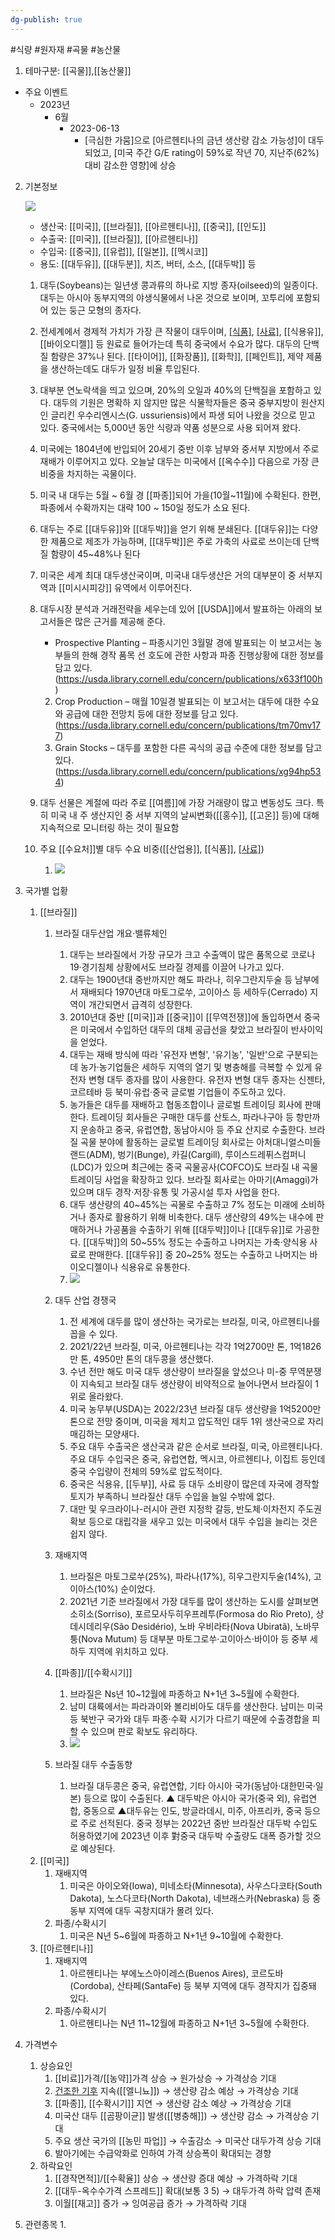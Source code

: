```yaml
---
dg-publish: true
---
```

#식량 #원자재 #곡물 #농산물


1. 테마구분: [[곡물]],[[농산물]]


- 주요 이벤트
	- 2023년
		- 6월
			- 2023-06-13
				- [극심한 가뭄]으로 [아르헨티나의 금년 생산량 감소 가능성]이 대두되었고, [미국 주간 G/E rating이 59%로 작년 70, 지난주(62%) 대비 감소한 영향]에 상승


 2. 기본정보 
	
	![](Pasted%20image%2020230523141343.png)

	- 생산국: [[미국]], [[브라질]], [[아르헨티나]], [[중국]], [[인도]] 
	- 수출국: [[미국]], [[브라질]], [[아르헨티나]] 
	- 수입국: [[중국]], [[유럽]], [[일본]], [[멕시코]] 
	- 용도: [[대두유]], [[대두분]], 치즈, 버터, 소스, [[대두박]] 등
	
	 1. 대두(Soybeans)는 일년생 콩과류의 하나로 지방 종자(oilseed)의 일종이다. 대두는 아시아 동부지역의 야생식물에서 나온 것으로 보이며, 꼬투리에 포함되어 있는 둥근 모형의 종자다. 
	 2. 전세계에서 경제적 가치가 가장 큰 작물이 대두이며, [[식품]](마가린·과자·소세지·두부), [[사료]](닭·돼지), [[식용유]], [[바이오디젤]] 등 원료로 들어가는데 특히 중국에서 수요가 많다. 대두의 단백질 함량은 37%나 된다. [[타이어]], [[화장품]], [[화학]], [[페인트]], 제약 제품을 생산하는데도 대두가 일정 비율 투입된다.
	 3. 대부분 연노락색을 띄고 있으며, 20%의 오일과 40%의 단백질을 포함하고 있다. 대두의 기원은 명확하 지 않지만 많은 식물학자들은 중국 중부지방이 원산지인 글리킨 우수리엔시스(G. ussuriensis)에서 파생 되어 나왔을 것으로 믿고 있다. 중국에서는 5,000년 동안 식량과 약품 성분으로 사용 되어져 왔다.
	 4. 미국에는 1804년에 반입되어 20세기 중반 이후 남부와 중서부 지방에서 주로 재배가 이루어지고 있다. 오늘날 대두는 미국에서 [[옥수수]] 다음으로 가장 큰 비중을 차지하는 곡물이다. 
	 5. 미국 내 대두는 5월 ~ 6월 경 [[파종]]되어 가을(10월~11월)에 수확된다. 한편, 파종에서 수확까지는 대략 100 ~ 150일 정도가 소요 된다. 
	 6. 대두는 주로 [[대두유]]와 [[대두박]]을 얻기 위해 분쇄된다. [[대두유]]는 다양한 제품으로 제조가 가능하며, [[대두박]]은 주로 가축의 사료로 쓰이는데 단백질 함량이 45~48%나 된다 
	 7. 미국은 세계 최대 대두생산국이며, 미국내 대두생산은 거의 대부분이 중 서부지역과 [[미시시피강]] 유역에서 이루어진다. 
	 8. 대두시장 분석과 거래전략을 세우는데 있어 [[USDA]]에서 발표하는 아래의 보고서들은 많은 근거를 제공해 준다. 
		 -  Prospective Planting – 파종시기인 3월말 경에 발표되는 이 보고서는 농부들의 한해 경작 품목 선 호도에 관한 사항과 파종 진행상황에 대한 정보를 담고 있다. (https://usda.library.cornell.edu/concern/publications/x633f100h)
		 2) Crop Production – 매월 10일경 발표되는 이 보고서는 대두에 대한 수요와 공급에 대한 전망치 등에 대한 정보를 담고 있다. (https://usda.library.cornell.edu/concern/publications/tm70mv177)
		 3) Grain Stocks – 대두를 포함한 다른 곡식의 공급 수준에 대한 정보를 담고 있다. (https://usda.library.cornell.edu/concern/publications/xg94hp534)
	9. 대두 선물은 계절에 따라 주로 [[여름]]에 가장 거래량이 많고 변동성도 크다. 특히 미국 내 주 생산지인 중 서부 지역의 날씨변화([[홍수]], [[고온]] 등)에 대해 지속적으로 모니터링 하는 것이 필요함

	 1. 주요 [[수요처]]별 대두 수요 비중([[산업용]], [[식품]], [[사료]](77%))
		 1. ![](https://i.imgur.com/wGgMmpg.jpg)


2. 국가별 업황
	1. [[브라질]]
		1. 브라질 대두산업 개요·밸류체인
			1. 대두는 브라질에서 가장 규모가 크고 수출액이 많은 품목으로 코로나19·경기침체 상황에서도 브라질 경제를 이끌어 나가고 있다.
			2. 대두는 1900년대 중반까지만 해도 파라나, 히우그란지두술 등 남부에서 재배되다 1970년대 마토그로쑤, 고이아스 등 세하두(Cerrado) 지역이 개간되면서 급격히 성장한다.
			3. 2010년대 중반 [[미국]]과 [[중국]]이 [[무역전쟁]]에 돌입하면서 중국은 미국에서 수입하던 대두의 대체 공급선을 찾았고 브라질이 반사이익을 얻었다.
			4. 대두는 재배 방식에 따라 '유전자 변형', '유기농', '일반'으로 구분되는데 농가·농기업들은 세하두 지역의 열기 및 병충해를 극복할 수 있게 유전자 변형 대두 종자를 많이 사용한다. 유전자 변형 대두 종자는 신젠타, 코르테바 등 북미·유럽·중국 글로벌 기업들이 주도하고 있다.
			5. 농가들은 대두를 재배하고 협동조합이나 글로벌 트레이딩 회사에 판매한다. 트레이딩 회사들은 구매한 대두를 산토스, 파라나구아 등 항만까지 운송하고 중국, 유럽연합, 동남아시아 등 주요 산지로 수출한다. 브라질 곡물 분야에 활동하는 글로벌 트레이딩 회사로는 아처대니얼스미들랜드(ADM), 벙기(Bunge), 카길(Cargill), 루이스드레퓌스컴퍼니(LDC)가 있으며 최근에는 중국 곡물공사(COFCO)도 브라질 내 곡물 트레이딩 사업을 확장하고 있다. 브라질 회사로는 아마기(Amaggi)가 있으며 대두 경작·저장·유통 및 가공시설 투자 사업을 한다.
			6. 대두 생산량의 40~45%는 곡물로 수출하고 7% 정도는 미래에 소비하거나 종자로 활용하기 위해 비축한다. 대두 생산량의 49%는 내수에 판매하거나 가공품을 수출하기 위해 [[대두박]]이나 [[대두유]]로 가공한다. [[대두박]]의 50~55% 정도는 수출하고 나머지는 가축·양식용 사료로 판매한다. [[대두유]] 중 20~25% 정도는 수출하고 나머지는 바이오디젤이나 식용유로 유통한다.
			7. ![](Pasted%20image%2020230523142621.png)
		2. 대두 산업 경쟁국
			1. 전 세계에 대두를 많이 생산하는 국가로는 브라질, 미국, 아르헨티나를 꼽을 수 있다. 
			2. 2021/22년 브라질, 미국, 아르헨티나는 각각 1억2700만 톤, 1억1826만 톤, 4950만 톤의 대두콩을 생산했다.
			3. 수년 전만 해도 미국 대두 생산량이 브라질을 앞섰으나 미-중 무역분쟁이 지속되고 브라질 대두 생산량이 비약적으로 늘어나면서 브라질이 1위로 올라왔다. 
			4. 미국 농무부(USDA)는 2022/23년 브라질 대두 생산량을 1억5200만 톤으로 전망 중이며, 미국을 제치고 압도적인 대두 1위 생산국으로 자리매김하는 모양새다.
			5. 주요 대두 수출국은 생산국과 같은 순서로 브라질, 미국, 아르헨티나다. 주요 대두 수입국은 중국, 유럽연합, 멕시코, 아르헨티나, 이집트 등인데 중국 수입량이 전체의 59%로 압도적이다.
			6. 중국은 식용유, [[두부]], 사료 등 대두 소비량이 많은데 자국에 경작할 토지가 부족하니 브라질산 대두 수입을 늘일 수밖에 없다.
			7. 대만 및 우크라이나-러시아 관련 지정학 갈등, 반도체·이차전지 주도권 확보 등으로 대립각을 새우고 있는 미국에서 대두 수입을 늘리는 것은 쉽지 않다.
		3. 재배지역
			1. 브라질은 마토그로쑤(25%), 파라나(17%), 히우그란지두술(14%), 고이아스(10%) 순이었다.
			2. 2021년 기준 브라질에서 가장 대두를 많이 생산하는 도시를 살펴보면 소히소(Sorriso), 포르모사두히우프레투(Formosa do Rio Preto), 상데시데리우(São Desidério), 노바 우비라타(Nova Ubiratã), 노바무퉁(Nova Mutum) 등 대부분 마토그로쑤·고이아스·바이아 등 중부 세하두 지역에 위치하고 있다.
		
		4. [[파종]]/[[수확시기]]
			1. 브라질은 Ns년 10~12월에 파종하고 N+1년 3~5월에 수확한다. 
			2. 남미 대륙에서는 파라과이와 볼리비아도 대두를 생산한다. 남미는 미국 등 북반구 국가와 대두 파종·수확 시기가 다르기 때문에 수출경합을 피할 수 있으며 판로 확보도 유리하다.
			3. ![](Pasted%20image%2020230523143937.png)
		5. 브라질 대두 수출동향
			1. 브라질 대두콩은 중국, 유럽연합, 기타 아시아 국가(동남아·대한민국·일본) 등으로 많이 수출된다. ▲ 대두박은 아시아 국가(중국 외), 유럽연합, 중동으로 ▲대두유는 인도, 방글라데시, 미주, 아프리카, 중국 등으로 주로 선적된다. 중국 정부는 2022년 중반 브라질산 대두박 수입도 허용하였기에 2023년 이후 對중국 대두박 수출량도 대폭 증가할 것으로 예상된다.
	2. [[미국]]
		1. 재배지역
			1. 미국은 아이오와(Iowa), 미네소타(Minnesota), 사우스다코타(South Dakota), 노스다코타(North Dakota), 네브래스카(Nebraska) 등 중동부 지역에 대두 곡창지대가 몰려 있다.
		2. 파종/수확시기
			1. 미국은 N년 5~6월에 파종하고 N+1년 9~10월에 수확한다.
	3. [[아르헨티나]]
		1. 재배지역
			1. 아르헨티나는 부에노스아이레스(Buenos Aires), 코르도바(Cordoba), 산타페(SantaFe) 등 북부 지역에 대두 경작지가 집중돼 있다.
		2. 파종/수확시기
			1. 아르헨티나는 N년 11~12월에 파종하고 N+1년 3~5월에 수확한다.

1. 가격변수
	1. 상승요인
		1. [[비료]]가격/[[농약]]가격 상승 → 원가상승 → 가격상승 기대
		2. [건조한 기후](건조한%20기후.md) 지속([[엘니뇨]])  → 생산량 감소 예상 → 가격상승 기대 
		3. [[파종]], [[수확시기]] 지연 → 생산량 감소 예상 → 가격상승 기대
		4. 미국산 대두 [[곰팡이균]] 발생([[병충해]]) → 생산량 감소 →  가격상승 기대 
		5. 주요 생산 국가의 [[농민 파업]] → 수출감소 → 미국산 대두가격 상승 기대
		6. 발아기에는 수급악화로 인하여 가격 상승폭이 확대되는 경향
	2. 하락요인
		1. [[경작면적]]/[[수확율]] 상승 → 생산량 증대 예상 → 가격하락 기대
		2. [[대두-옥수수가격 스프레드]] 확대(보통 $3~$5) → 대두가격 하락 압력 존재 
		3. 이월[[재고]] 증가 → 잉여공급 증가 → 가격하락 기대 


1. 관련종목
	1. 